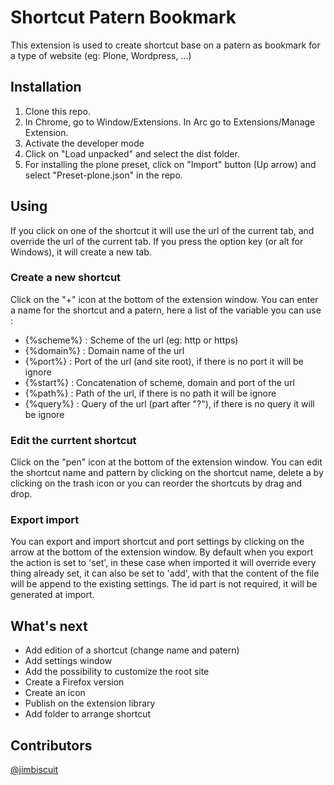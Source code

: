 # Shortcut Patern Bookmark

This extension is used to create shortcut base on a patern as bookmark for a type of website (eg: Plone, Wordpress, ...)

## Installation
1. Clone this repo.
1. In Chrome, go to Window/Extensions. In Arc go to Extensions/Manage Extension.
1. Activate the developer mode
1. Click on "Load unpacked" and select the dist folder.
1. For installing the plone preset, click on "Import" button (Up arrow) and select "Preset-plone.json" in the repo.

## Using
If you click on one of the shortcut it will use the url of the current tab, and override the url of the current tab. If you press the option key (or alt for Windows), it will create a new tab.

### Create a new shortcut
Click on the "+" icon at the bottom of the extension window. You can enter a name for the shortcut and a patern, here a list of the variable you can use :

- {%scheme%} : Scheme of the url (eg: http or https)
- {%domain%} : Domain name of the url
- {%port%} : Port of the url (and site root), if there is no port it will be ignore
- {%start%} : Concatenation of scheme, domain and port of the url
- {%path%} : Path of the url, if there is no path it will be ignore
- {%query%} : Query of the url (part after "?"), if there is no query it will be ignore

### Edit the currtent shortcut
Click on the "pen" icon at the bottom of the extension window. You can edit the shortcut name and pattern by clicking on the shortcut name, delete a by clicking on the trash icon or you can reorder the shortcuts by drag and drop.

### Export import
You can export and import shortcut and port settings by clicking on the arrow at the bottom of the extension window. By default when you export the action is set to 'set', in these case when imported it will override every thing already set, it can also be set to 'add', with that the content of the file will be append to the existing settings. The id part is not required, it will be generated at import.

## What's next
- Add edition of a shortcut (change name and patern)
- Add settings window
- Add the possibility to customize the root site
- Create a Firefox version
- Create an icon
- Publish on the extension library
- Add folder to arrange shortcut

## Contributors
[@jimbiscuit](https://github.com/jimbiscuit) 
